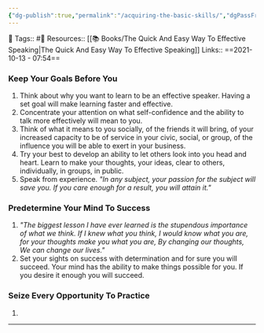 ```yaml
---
{"dg-publish":true,"permalink":"/acquiring-the-basic-skills/","dgPassFrontmatter":true,"noteIcon":"1","created":"2023-11-14T21:08:43.857+05:30","updated":"2023-12-17T22:08:12.359+05:30"}
---
```


🧶 Tags:: #🌱 
Resources:: [[📚 Books/The Quick And Easy Way To Effective Speaking\|The Quick And Easy Way To Effective Speaking]]
Links::
==2021-10-13 - 07:54==
### Keep Your Goals Before You
1. Think about why you want to learn to be an effective speaker. Having a set goal will make learning faster and effective. 
2. Concentrate your attention on what self-confidence and the ability to talk more effectively will mean to you.
3. Think of what it means to you socially, of the friends it will bring, of your increased capacity to be of service in your civic, social, or group, of the influence you will be able to exert in your business.
4. Try your best to develop an ability to let others look into you head and heart. Learn to make your thoughts, your ideas, clear to others, individually, in groups, in public.
5. Speak from experience. *"In any subject, your passion for the subject will save you. If you care enough for a result, you will attain it."*
### Predetermine Your Mind To Success
1. *"The biggest lesson I have ever learned is the stupendous importance of what we think. If I knew what you think, I would know what you are, for your thoughts make you what you are, By changing our thoughts, We can change our lives."*
2. Set your sights on success with determination and for sure you will succeed. Your mind has the ability to make things possible for you. If you desire it enough you will succeed.
### Seize Every Opportunity To Practice
1. 

---
